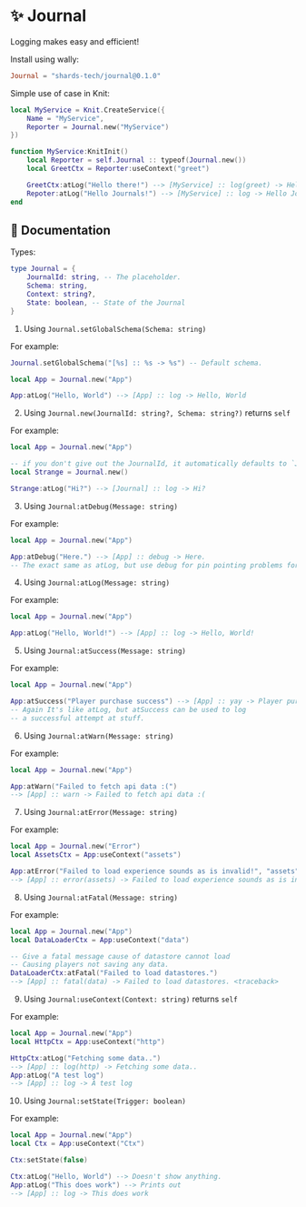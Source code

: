 # ✨ Journal

Logging makes easy and efficient! 

Install using wally: 

```toml
Journal = "shards-tech/journal@0.1.0"
```

Simple use of case in Knit:

```lua
local MyService = Knit.CreateService({
    Name = "MyService",
    Reporter = Journal.new("MyService")
})

function MyService:KnitInit()
    local Reporter = self.Journal :: typeof(Journal.new())
    local GreetCtx = Reporter:useContext("greet")

    GreetCtx:atLog("Hello there!") --> [MyService] :: log(greet) -> Hello there!
    Repoter:atLog("Hello Journals!") --> [MyService] :: log -> Hello Journals!
end
```

## 📃 Documentation

Types:

```lua
type Journal = {
    JournalId: string, -- The placeholder.
    Schema: string,
    Context: string?,
    State: boolean, -- State of the Journal
}
```

1. Using `Journal.setGlobalSchema(Schema: string)` 

For example:

```lua
Journal.setGlobalSchema("[%s] :: %s -> %s") -- Default schema.

local App = Journal.new("App")

App:atLog("Hello, World") --> [App] :: log -> Hello, World
```

2. Using `Journal.new(JournalId: string?, Schema: string?)` returns `self`

For example:

```lua
local App = Journal.new("App")

-- if you don't give out the JournalId, it automatically defaults to `Journal`
local Strange = Journal.new()

Strange:atLog("Hi?") --> [Journal] :: log -> Hi?
```

3. Using `Journal:atDebug(Message: string)`

For example:

```lua
local App = Journal.new("App")

App:atDebug("Here.") --> [App] :: debug -> Here.
-- The exact same as atLog, but use debug for pin pointing problems for developer.
```

4. Using `Journal:atLog(Message: string)`

For example:

```lua
local App = Journal.new("App")

App:atLog("Hello, World!") --> [App] :: log -> Hello, World!    
```

5. Using `Journal:atSuccess(Message: string)`

For example:

```lua
local App = Journal.new("App")

App:atSuccess("Player purchase success") --> [App] :: yay -> Player purchase success.
-- Again It's like atLog, but atSuccess can be used to log
-- a successful attempt at stuff.
```

6. Using `Journal:atWarn(Message: string)`

For example:

```lua
local App = Journal.new("App")

App:atWarn("Failed to fetch api data :(") 
--> [App] :: warn -> Failed to fetch api data :(
```

7. Using `Journal:atError(Message: string)`

For example:

```lua
local App = Journal.new("Error")
local AssetsCtx = App:useContext("assets")

App:atError("Failed to load experience sounds as is invalid!", "assets")
--> [App] :: error(assets) -> Failed to load experience sounds as is invalid! <traceback>
```

8. Using `Journal:atFatal(Message: string)`

For example:

```lua
local App = Journal.new("App")
local DataLoaderCtx = App:useContext("data")

-- Give a fatal message cause of datastore cannot load
-- Causing players not saving any data.
DataLoaderCtx:atFatal("Failed to load datastores.")
--> [App] :: fatal(data) -> Failed to load datastores. <traceback>
```

9. Using `Journal:useContext(Context: string)` returns `self`

For example:

```lua
local App = Journal.new("App")
local HttpCtx = App:useContext("http")

HttpCtx:atLog("Fetching some data..")
--> [App] :: log(http) -> Fetching some data..
App:atLog("A test log")
--> [App] :: log -> A test log
```

10. Using `Journal:setState(Trigger: boolean)`

For example:

```lua
local App = Journal.new("App")
local Ctx = App:useContext("Ctx")

Ctx:setState(false)

Ctx:atLog("Hello, World") --> Doesn't show anything.
App:atLog("This does work") --> Prints out 
--> [App] :: log -> This does work
```